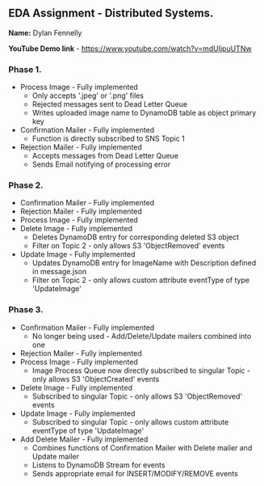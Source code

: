## EDA Assignment - Distributed Systems.

__Name:__ Dylan Fennelly

__YouTube Demo link__ - https://www.youtube.com/watch?v=mdUIjpuUTNw

### Phase 1.

+ Process Image - Fully implemented
  + Only accepts '.jpeg' or '.png' files
  + Rejected messages sent to Dead Letter Queue
  + Writes uploaded image name to DynamoDB table as object primary key
+ Confirmation Mailer - Fully implemented
  + Function is directly subscribed to SNS Topic 1
+ Rejection Mailer - Fully implemented
  + Accepts messages from Dead Letter Queue
  + Sends Email notifying of processing error

### Phase 2.

+ Confirmation Mailer - Fully implemented
+ Rejection Mailer - Fully implemented
+ Process Image - Fully implemented
+ Delete Image - Fully implemented
  + Deletes DynamoDB entry for corresponding deleted S3 object
  + Filter on Topic 2 - only allows S3 'ObjectRemoved' events
+ Update Image - Fully implemented
  + Updates DynamoDB entry for ImageName with Description defined in message.json
  + Filter on Topic 2 - only allows custom attribute eventType of type 'UpdateImage'

### Phase 3.

+ Confirmation Mailer - Fully implemented
  + No longer being used - Add/Delete/Update mailers combined into one
+ Rejection Mailer - Fully implemented
+ Process Image - Fully implemented
  + Image Process Queue now directly subscribed to singular Topic - only allows S3 'ObjectCreated' events
+ Delete Image - Fully implemented
  + Subscribed to singular Topic - only allows S3 'ObjectRemoved' events
+ Update Image - Fully implemented
  + Subscribed to singular Topic - only allows custom attribute eventType of type 'UpdateImage'
+ Add Delete Mailer - Fully implemented
  + Combines functions of Confirmation Mailer with Delete mailer and Update mailer
  + Listens to DynamoDB Stream for events
  + Sends appropriate email for INSERT/MODIFY/REMOVE events
